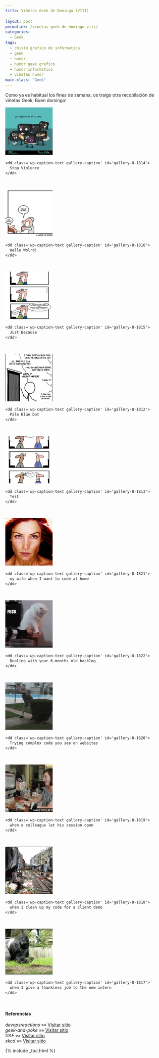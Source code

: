 ```yaml
---
title: Viñetas Geek de Domingo (VIII)

layout: post
permalink: /vinetas-geek-de-domingo-viii/
categories:
  - Geek
tags:
  - chiste grafico de informatica
  - geek
  - humor
  - humor geek grafico
  - humor informatico
  - viñetas humor
main-class: "Geek"
---
```

Como ya es habitual los fines de semana, os traigo otra recopilación de viñetas Geek, Buen domingo!  

<!--ad-->




<div id='gallery-8' class='gallery galleryid-1811 gallery-columns-1 gallery-size-thumbnail'>
  <dl class='gallery-item'>
    <dt class='gallery-icon landscape'>
      <a href='/assets/img/2013/08/Stop-Violence.jpg'><img  src="/assets/img/2013/08/Stop-Violence-150x150.jpg" class="attachment-thumbnail" alt="Stop Violence" aria-describedby="gallery-8-1814" /></a>
    </dt>

    <dd class='wp-caption-text gallery-caption' id='gallery-8-1814'>
      Stop Violence
    </dd>
  </dl>

  <br style="clear: both" />

  <dl class='gallery-item'>
    <dt class='gallery-icon landscape'>
      <a href='/assets/img/2013/08/facebook_-1810787013.jpg'><img  src="/assets/img/2013/08/facebook_-1810787013-150x150.jpg" class="attachment-thumbnail" alt="Hello Wolrd!" aria-describedby="gallery-8-1816" /></a>
    </dt>

    <dd class='wp-caption-text gallery-caption' id='gallery-8-1816'>
      Hello Wolrd!
    </dd>
  </dl>

  <br style="clear: both" />

  <dl class='gallery-item'>
    <dt class='gallery-icon portrait'>
      <a href='/assets/img/2013/08/just-because.jpg'><img  src="/assets/img/2013/08/just-because-150x150.jpg" class="attachment-thumbnail" alt="Just Because" aria-describedby="gallery-8-1815" /></a>
    </dt>

    <dd class='wp-caption-text gallery-caption' id='gallery-8-1815'>
      Just Because
    </dd>
  </dl>

  <br style="clear: both" />

  <dl class='gallery-item'>
    <dt class='gallery-icon portrait'>
      <a href='/assets/img/2013/08/pale_blue_dot.png'><img  src="/assets/img/2013/08/pale_blue_dot-150x150.png" class="attachment-thumbnail" alt="Pale Blue Dot" aria-describedby="gallery-8-1812" /></a>
    </dt>

    <dd class='wp-caption-text gallery-caption' id='gallery-8-1812'>
      Pale Blue Dot
    </dd>
  </dl>

  <br style="clear: both" />

  <dl class='gallery-item'>
    <dt class='gallery-icon portrait'>
      <a href='/assets/img/2013/08/tdd.jpg'><img  src="/assets/img/2013/08/tdd-150x150.jpg" class="attachment-thumbnail" alt="Test" aria-describedby="gallery-8-1813" /></a>
    </dt>

    <dd class='wp-caption-text gallery-caption' id='gallery-8-1813'>
      Test
    </dd>
  </dl>

  <br style="clear: both" />

  <dl class='gallery-item'>
    <dt class='gallery-icon landscape'>
      <a href='/assets/img/2013/08/my-wife-when-I-want-to-code-at-home.gif'><img  src="/assets/img/2013/08/my-wife-when-I-want-to-code-at-home-150x150.gif" class="attachment-thumbnail" alt="my wife when I want to code at home" aria-describedby="gallery-8-1821" /></a>
    </dt>

    <dd class='wp-caption-text gallery-caption' id='gallery-8-1821'>
      my wife when I want to code at home
    </dd>
  </dl>

  <br style="clear: both" />

  <dl class='gallery-item'>
    <dt class='gallery-icon landscape'>
      <a href='/assets/img/2013/08/Dealing-with-your-6-months-old-backlog.gif'><img  src="/assets/img/2013/08/Dealing-with-your-6-months-old-backlog-150x150.gif" class="attachment-thumbnail" alt="Dealing with your 6-months old backlog" aria-describedby="gallery-8-1822" /></a>
    </dt>

    <dd class='wp-caption-text gallery-caption' id='gallery-8-1822'>
      Dealing with your 6-months old backlog
    </dd>
  </dl>

  <br style="clear: both" />

  <dl class='gallery-item'>
    <dt class='gallery-icon portrait'>
      <a href='/assets/img/2013/08/Trying-complex-code-you-see-on-websites.gif'><img  src="/assets/img/2013/08/Trying-complex-code-you-see-on-websites-150x150.gif" class="attachment-thumbnail" alt="Trying complex code you see on websites" aria-describedby="gallery-8-1820" /></a>
    </dt>

    <dd class='wp-caption-text gallery-caption' id='gallery-8-1820'>
      Trying complex code you see on websites
    </dd>
  </dl>

  <br style="clear: both" />

  <dl class='gallery-item'>
    <dt class='gallery-icon landscape'>
      <a href='/assets/img/2013/08/when-a-colleague-let-his-session-open.gif'><img  src="/assets/img/2013/08/when-a-colleague-let-his-session-open-150x150.gif" class="attachment-thumbnail" alt="when a colleague let his session open" aria-describedby="gallery-8-1819" /></a>
    </dt>

    <dd class='wp-caption-text gallery-caption' id='gallery-8-1819'>
      when a colleague let his session open
    </dd>
  </dl>

  <br style="clear: both" />

  <dl class='gallery-item'>
    <dt class='gallery-icon landscape'>
      <a href='/assets/img/2013/08/when-I-clean-up-my-code-for-a-client-demo.gif'><img  src="/assets/img/2013/08/when-I-clean-up-my-code-for-a-client-demo-150x150.gif" class="attachment-thumbnail" alt="when I clean up my code for a client demo" aria-describedby="gallery-8-1818" /></a>
    </dt>

    <dd class='wp-caption-text gallery-caption' id='gallery-8-1818'>
      when I clean up my code for a client demo
    </dd>
  </dl>

  <br style="clear: both" />

  <dl class='gallery-item'>
    <dt class='gallery-icon landscape'>
      <a href='/assets/img/2013/08/when-I-give-a-thankless-job-to-the-new-intern.gif'><img  src="/assets/img/2013/08/when-I-give-a-thankless-job-to-the-new-intern-150x144.gif" class="attachment-thumbnail" alt="when I give a thankless job to the new intern" aria-describedby="gallery-8-1817" /></a>
    </dt>

    <dd class='wp-caption-text gallery-caption' id='gallery-8-1817'>
      when I give a thankless job to the new intern
    </dd>
  </dl>

  <br style="clear: both" />
</div>

#### Referencias

*devopsreactions* »» <a href="http://devopsreactions.tumblr.com/" target="_blank">Visitar sitio</a>  
*geek-and-poke* »» <a href="http://geek-and-poke.com/" target="_blank">Visitar sitio</a>  
*GAF* »» <a href="https://www.facebook.com/comics.gaf" target="_blank">Visitar sitio</a>  
*xkcd* »» <a href="http://xkcd.com" target="_blank">Visitar sitio</a>



{% include _toc.html %}
